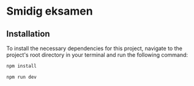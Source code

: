 # Smidig eksamen

## Installation

To install the necessary dependencies for this project, navigate to the project's root directory in your terminal and run the following command:

```bash
npm install

npm run dev
